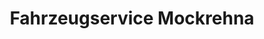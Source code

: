 ---
title: "Fahrzeugservice Mockrehna"
url: /mockrehna/fahrzeugservice-mockrehna/
shop: Autohaus
---